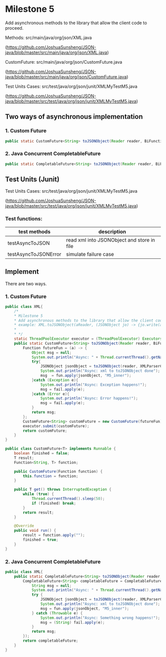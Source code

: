<h1>Milestone 5</h1>

Add asynchronous methods to the library that allow the client code to proceed.

Methods: src/main/java/org/json/XML.java

(https://github.com/JoshuaSunsheng/JSON-java/blob/master/src/main/java/org/json/XML.java)

CustomFuture: src/main/java/org/json/CustomFuture.java

(https://github.com/JoshuaSunsheng/JSON-java/blob/master/src/main/java/org/json/CustomFuture.java)

Test Units Cases: src/test/java/org/json/junit/XMLMyTestM5.java

(https://github.com/JoshuaSunsheng/JSON-java/blob/master/src/test/java/org/json/junit/XMLMyTestM5.java)

<h2>Two ways of asynchronous implementation</h2>

<h3>1. Custom Future </h3>

```java 
public static CustomFuture<String> toJSONObject(Reader reader, BiFunction<JSONObject, String, String> fun, Function<Throwable, Object> fail);
```

<h3>2. Java Concurrent CompletableFuture</h3>

```java 
public static CompletableFuture<String> toJSONObject(Reader reader, BiFunction<JSONObject, String, String> fun, Function<Throwable, Object> fail);
```

<h2>Test Units (Junit)</h2>

Test Units Cases: src/test/java/org/json/junit/XMLMyTestM5.java

(https://github.com/JoshuaSunsheng/JSON-java/blob/master/src/test/java/org/json/junit/XMLMyTestM5.java)

<h3>Test functions:</h3>

| test methods   | description |
| ---       | ---    | 
| testAsyncToJSON   | read xml into JSONObject and store in file  | 
| testAsyncToJSONError    | simulate failure case |

<h2>Implement</h2>

There are two ways.

<h3>1. Custom Future</h3>

```java 
public class XML{
    /*
    * Milestone 5
    * Add asynchronous methods to the library that allow the client code to proceed
    * example: XML.toJSONObject(aReader, (JSONObject jo) -> {jo.write(aWriter);}, (Exception e) -> { something went wrong });
    *
    * */
    static ThreadPoolExecutor executor = (ThreadPoolExecutor) Executors.newFixedThreadPool(2);//LinkedBlockingQueue
    public static CustomFuture<String> toJSONObject(Reader reader, BiFunction<JSONObject, String, String> fun, Function<Throwable, Object> fail) throws ExecutionException, InterruptedException {
        Function futureFun = (a) -> {
            Object msg = null;
            System.out.println("Async: " + Thread.currentThread().getName() + " is transforming xml to JSON in the background.");
            try{
                JSONObject jsonObject = toJSONObject(reader, XMLParserConfiguration.ORIGINAL);
                System.out.println("Async: xml to toJSONObject done");
                msg  = fun.apply(jsonObject, "M5_inner");
            }catch (Exception e){
                System.out.println("Async: Exception happens!");
                msg = fail.apply(e);
            }catch (Error e){
                System.out.println("Async: Error happens!");
                msg = fail.apply(e);
            }
            return msg;
        };
        CustomFuture<String> customFuture = new CustomFuture(futureFun);
        executor.submit(customFuture);
        return customFuture;
    }
}

public class CustomFuture<T> implements Runnable {
    boolean finished = false;
    T result;
    Function<String, T> function;

    public CustomFuture(Function function) {
        this.function = function;
    }

    public T get() throws InterruptedException {
        while (true) {
            Thread.currentThread().sleep(50);
            if (finished) break;
        }
        return result;
    }

    @Override
    public void run() {
        result = function.apply("");
        finished = true;
    }
}
```

<h3>2. Java Concurrent CompletableFuture</h3>

```java 
public class XML{
    public static CompletableFuture<String> toJSONObject(Reader reader, BiFunction<JSONObject, String, String> fun, Function<Throwable, Object> fail) throws ExecutionException, InterruptedException {
        CompletableFuture<String> completableFuture = CompletableFuture.supplyAsync(() -> {
            String msg = null;
            System.out.println("Async: " + Thread.currentThread().getName() + " is transforming xml to JSON in the background.");
            try {
                JSONObject jsonObject = toJSONObject(reader, XMLParserConfiguration.ORIGINAL);
                System.out.println("Async: xml to toJSONObject done");
                msg = fun.apply(jsonObject, "M5_inner");
            } catch (Throwable e) {
                System.out.println("Async: Something wrong happens!");
                msg = (String) fail.apply(e);
            }
            return msg;
        });
        return completableFuture;
    }
}
```

